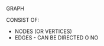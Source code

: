 GRAPH
<!-- GRAPHH IS THE MATHEMATICAL DESCRIPTION  -->
CONSIST OF:
- NODES (OR VERTICES)
- EDGES - CAN BE DIRECTED O NO 